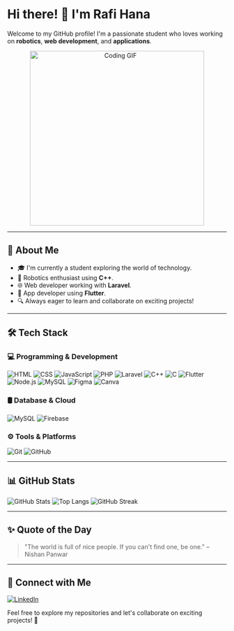 # Hi there! 👋 I'm Rafi Hana

Welcome to my GitHub profile! I'm a passionate student who loves working on **robotics**, **web development**, and **applications**. 

<p align="center">
  <img src="https://media.giphy.com/media/3o7TKMt1VVNkHV2PaE/giphy.gif?cid=790b7611cdicf6hxd717ml8rvyz371fhf48jo5tzul8ez85r&ep=v1_gifs_search&rid=giphy.gif&ct=g" width="400" alt="Coding GIF">
</p>

---

## 🚀 About Me
- 🎓 I'm currently a student exploring the world of technology.
- 🤖 Robotics enthusiast using **C++**.
- 🌐 Web developer working with **Laravel**.
- 📱 App developer using **Flutter**.
- 🔍 Always eager to learn and collaborate on exciting projects! 

---

## 🛠️ Tech Stack

### 💻 Programming & Development
![HTML](https://img.shields.io/badge/HTML5-E34F26?style=for-the-badge&logo=html5&logoColor=white)
![CSS](https://img.shields.io/badge/CSS3-1572B6?style=for-the-badge&logo=css3&logoColor=white)
![JavaScript](https://img.shields.io/badge/JavaScript-F7DF1E?style=for-the-badge&logo=javascript&logoColor=black)
![PHP](https://img.shields.io/badge/PHP-777BB4?style=for-the-badge&logo=php&logoColor=white)
![Laravel](https://img.shields.io/badge/Laravel-FF2D20?style=for-the-badge&logo=laravel&logoColor=white)
![C++](https://img.shields.io/badge/C++-00599C?style=for-the-badge&logo=cplusplus&logoColor=white)
![C](https://img.shields.io/badge/C-A8B9CC?style=for-the-badge&logo=c&logoColor=white)
![Flutter](https://img.shields.io/badge/Flutter-02569B?style=for-the-badge&logo=flutter&logoColor=white)
![Node.js](https://img.shields.io/badge/Node.js-339933?style=for-the-badge&logo=nodedotjs&logoColor=white)
![MySQL](https://img.shields.io/badge/MySQL-005C84?style=for-the-badge&logo=mysql&logoColor=white)
![Figma](https://img.shields.io/badge/Figma-F24E1E?style=for-the-badge&logo=figma&logoColor=white)
![Canva](https://img.shields.io/badge/Canva-00C4CC?style=for-the-badge&logo=canva&logoColor=white)



### 🛢️ Database & Cloud
![MySQL](https://img.shields.io/badge/MySQL-4479A1?style=for-the-badge&logo=mysql&logoColor=white)
![Firebase](https://img.shields.io/badge/Firebase-FFCA28?style=for-the-badge&logo=firebase&logoColor=black)

### ⚙️ Tools & Platforms
![Git](https://img.shields.io/badge/Git-F05032?style=for-the-badge&logo=git&logoColor=white)
![GitHub](https://img.shields.io/badge/GitHub-181717?style=for-the-badge&logo=github&logoColor=white)

---

## 📊 GitHub Stats
![GitHub Stats](https://github-readme-stats.vercel.app/api?username=rafihana&show_icons=true&theme=tokyonight)
![Top Langs](https://github-readme-stats.vercel.app/api/top-langs/?username=rafihana&layout=compact&theme=tokyonight)
![GitHub Streak](https://github-readme-streak-stats.herokuapp.com/?user=rafihana&theme=dark)

---

## ✨ Quote of the Day
> "The world is full of nice people. If you can't find one, be one." – Nishan Panwar

---

## 🔗 Connect with Me
[![LinkedIn](https://img.shields.io/badge/LinkedIn-blue?style=for-the-badge&logo=linkedin)](https://id.linkedin.com/in/rafi-hana-prasetyo-11b65a322)

Feel free to explore my repositories and let's collaborate on exciting projects! 🚀
